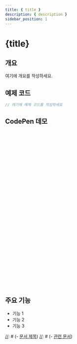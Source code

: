```yaml
---
title: { title }
description: { description }
sidebar_position: 1
---
```


# {title}

## 개요

여기에 개요를 작성하세요.

## 예제 코드

```jsx
// 여기에 예제 코드를 작성하세요
```

## CodePen 데모

<iframe 
  height="500" 
  style={{width: '100%'}} 
  scrolling="no" 
  title="{title} 데모" 
  src="" 
  frameborder="no" 
  loading="lazy" 
  allowtransparency="true" 
  allowfullscreen="true"
>
</iframe>

## 주요 기능

- 기능 1
- 기능 2
- 기능 3

[//]: # '참고 자료 섹션은 실제 링크가 준비되었을 때 아래 주석을 해제하고 사용하세요'
[//]: # '## 참고 자료'

[//]: # (- [문서 제목](https://example.com))
[//]: # (- [관련 문서](https://example.com))
